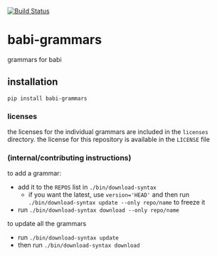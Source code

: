 [![Build Status](https://dev.azure.com/asottile/asottile/_apis/build/status/asottile.babi-grammars?branchName=master)](https://dev.azure.com/asottile/asottile/_build/latest?definitionId=63&branchName=master)

babi-grammars
=============

grammars for babi

## installation

`pip install babi-grammars`

### licenses

the licenses for the individual grammars are included in the `licenses`
directory.  the license for this repository is available in the `LICENSE` file


### (internal/contributing instructions)

to add a grammar:
- add it to the `REPOS` list in `./bin/download-syntax`
    - if you want the latest, use `version='HEAD'` and then run
      `./bin/download-syntax update --only repo/name` to freeze it
- run `./bin/download-syntax download --only repo/name`

to update all the grammars
- run `./bin/download-syntax update`
- then run `./bin/download-syntax download`
